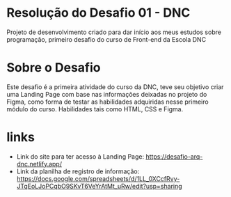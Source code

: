 # Resolução do Desafio 01 - DNC
Projeto de desenvolvimento criado para dar início aos meus estudos sobre programação, primeiro desafio do curso de Front-end da Escola DNC

# Sobre o Desafio
Este desafio é a primeira atividade do curso da DNC, teve seu objetivo criar uma Landing Page com base nas informações deixadas no projeto do Figma, como forma de testar as habilidades adquiridas nesse primeiro módulo do curso. Habilidades tais como HTML, CSS e Figma.

# links
- Link do site para ter acesso à Landing Page: https://desafio-arq-dnc.netlify.app/
- Link da planilha de registro de informação: https://docs.google.com/spreadsheets/d/1LL_0XCcfRvy-JTqEoLJoPCqbO9SKvT6VeYrAtMt_uRw/edit?usp=sharing
